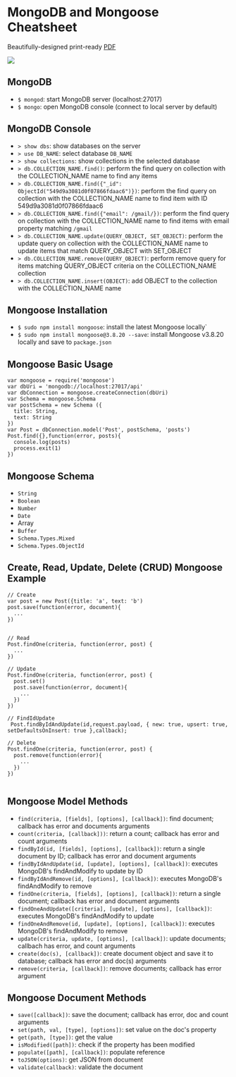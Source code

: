 # MongoDB and Mongoose Cheatsheet

Beautifully-designed print-ready [PDF](https://node.university/p/library)

[![](mongodb-mongoose-cover1.png)](https://node.university/p/library)

## MongoDB

* `$ mongod`: start MongoDB server (localhost:27017)
* `$ mongo`: open MongoDB console (connect to local server by default)

## MongoDB Console

* `> show dbs`: show databases on the server
* `> use DB_NAME`: select database `DB_NAME`
* `> show collections`: show collections in the selected database
* `> db.COLLECTION_NAME.find()`: perform the find query on collection with the COLLECTION_NAME name to find any items
* `> db.COLLECTION_NAME.find({"_id": ObjectId("549d9a3081d0f07866fdaac6")})`: perform the find query on collection with the COLLECTION_NAME name to find item with ID 549d9a3081d0f07866fdaac6
* `> db.COLLECTION_NAME.find({"email": /gmail/})`: perform the find query on collection with the COLLECTION_NAME name to find items with email property matching `/gmail`
* `> db.COLLECTION_NAME.update(QUERY_OBJECT, SET_OBJECT)`: perform the update query on collection with the COLLECTION_NAME name to update items that match QUERY_OBJECT with SET_OBJECT
* `> db.COLLECTION_NAME.remove(QUERY_OBJECT)`: perform remove query for items matching QUERY_OBJECT criteria on the COLLECTION_NAME collection
* `> db.COLLECTION_NAME.insert(OBJECT)`: add OBJECT to the collection with the COLLECTION_NAME name


## Mongoose Installation

* `$ sudo npm install mongoose`: install the latest Mongoose locally`
* `$ sudo npm install mongoose@3.8.20 --save`: install Mongoose v3.8.20 locally and save to `package.json`

## Mongoose Basic Usage

```
var mongoose = require('mongoose')
var dbUri = 'mongodb://localhost:27017/api'
var dbConnection = mongoose.createConnection(dbUri)
var Schema = mongoose.Schema
var postSchema = new Schema ({
  title: String,
  text: String
})
var Post = dbConnection.model('Post', postSchema, 'posts')
Post.find({},function(error, posts){
  console.log(posts)
  process.exit(1)
})
```

## Mongoose Schema

* `String`
* `Boolean`
* `Number`
* `Date`
* Array
* `Buffer`
* `Schema.Types.Mixed`
* `Schema.Types.ObjectId`

## Create, Read, Update, Delete (CRUD) Mongoose Example

```
// Create
var post = new Post({title: 'a', text: 'b')
post.save(function(error, document){
  ...
})


// Read
Post.findOne(criteria, function(error, post) {
  ...
})

// Update
Post.findOne(criteria, function(error, post) {
  post.set()
  post.save(function(error, document){
    ...
  })
})

// FindIdUpdate
 Post.findByIdAndUpdate(id,request.payload, { new: true, upsert: true, setDefaultsOnInsert: true },callback);

// Delete
Post.findOne(criteria, function(error, post) {
  post.remove(function(error){
    ...
  })
})


```

## Mongoose Model Methods


* `find(criteria, [fields], [options], [callback])`: find document; callback has error and documents arguments
* `count(criteria, [callback]))`: return a count; callback has error and count arguments
* `findById(id, [fields], [options], [callback])`: return a single document by ID; callback has error and document arguments
* `findByIdAndUpdate(id, [update], [options], [callback])`: executes MongoDB's findAndModify to update by ID
* `findByIdAndRemove(id, [options], [callback])`: executes MongoDB's findAndModify to remove
* `findOne(criteria, [fields], [options], [callback])`: return a single document; callback has error and document arguments
* `findOneAndUpdate([criteria], [update], [options], [callback])`: executes MongoDB's findAndModify to update
* `findOneAndRemove(id, [update], [options], [callback])`: executes MongoDB's findAndModify to remove
* `update(criteria, update, [options], [callback])`: update documents; callbach has error, and count arguments
* `create(doc(s), [callback])`: create document object and save it to database; callback has error and doc(s) arguments
* `remove(criteria, [callback])`: remove documents; callback has error argument

## Mongoose Document Methods

* `save([callback])`: save the document; callback has error, doc and count arguments
* `set(path, val, [type], [options])`: set value on the doc's property
* `get(path, [type])`: get the value
* `isModified([path])`: check if the property has been modified
* `populate([path], [callback])`: populate reference
* `toJSON(options)`: get JSON from document
* `validate(callback)`: validate the document
